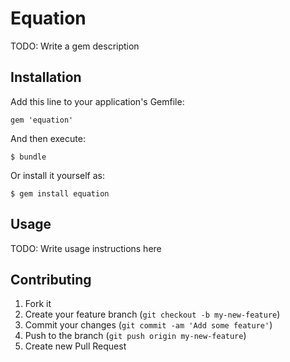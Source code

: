 # Equation

TODO: Write a gem description

## Installation

Add this line to your application's Gemfile:

    gem 'equation'

And then execute:

    $ bundle

Or install it yourself as:

    $ gem install equation

## Usage

TODO: Write usage instructions here

## Contributing

1. Fork it
2. Create your feature branch (`git checkout -b my-new-feature`)
3. Commit your changes (`git commit -am 'Add some feature'`)
4. Push to the branch (`git push origin my-new-feature`)
5. Create new Pull Request
